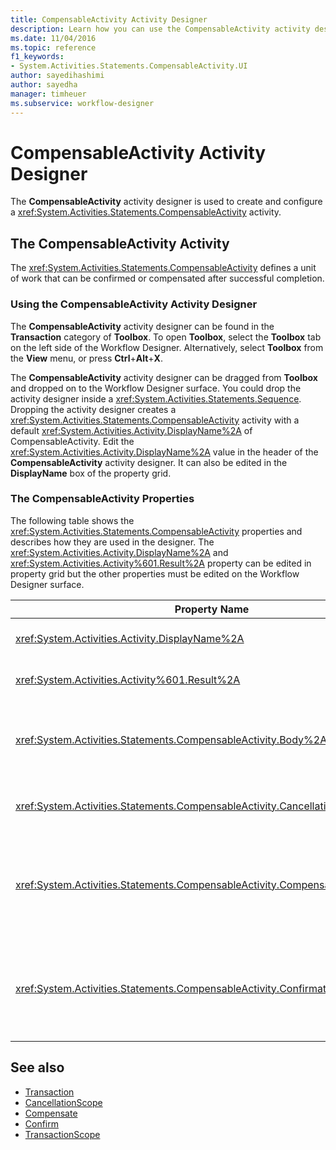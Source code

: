 ```yaml
---
title: CompensableActivity Activity Designer
description: Learn how you can use the CompensableActivity activity designer in Workflow Designer to create and configure a CompensableActivity activity.
ms.date: 11/04/2016
ms.topic: reference
f1_keywords:
- System.Activities.Statements.CompensableActivity.UI
author: sayedihashimi
author: sayedha
manager: timheuer
ms.subservice: workflow-designer
---
```

# CompensableActivity Activity Designer

The **CompensableActivity** activity designer is used to create and configure a <xref:System.Activities.Statements.CompensableActivity> activity.

## The CompensableActivity Activity
 The <xref:System.Activities.Statements.CompensableActivity> defines a unit of work that can be confirmed or compensated after successful completion.

### Using the CompensableActivity Activity Designer
 The **CompensableActivity** activity designer can be found in the **Transaction** category of **Toolbox**. To open **Toolbox**, select the **Toolbox** tab on the left side of the Workflow Designer. Alternatively, select **Toolbox** from the **View** menu, or press **Ctrl**+**Alt**+**X**.

 The **CompensableActivity** activity designer can be dragged from **Toolbox** and dropped on to the Workflow Designer surface. You could drop the activity designer inside a <xref:System.Activities.Statements.Sequence>. Dropping the activity designer creates a <xref:System.Activities.Statements.CompensableActivity> activity with a default <xref:System.Activities.Activity.DisplayName%2A> of CompensableActivity. Edit the <xref:System.Activities.Activity.DisplayName%2A> value in the header of the **CompensableActivity** activity designer. It can also be edited in the **DisplayName** box of the property grid.

### The CompensableActivity Properties
 The following table shows the <xref:System.Activities.Statements.CompensableActivity> properties and describes how they are used in the designer. The <xref:System.Activities.Activity.DisplayName%2A> and <xref:System.Activities.Activity%601.Result%2A> property can be edited in property grid but the other properties must be edited on the Workflow Designer surface.

|Property Name|Required|Usage|
|-|--------------|-|
|<xref:System.Activities.Activity.DisplayName%2A>|False|The optional friendly name of the <xref:System.Activities.Statements.CompensableActivity> activity. The default is CompensableActivity.|
|<xref:System.Activities.Activity%601.Result%2A>|False|Specifies the return value of the <xref:System.Activities.Statements.CompensableActivity>. This property must be edited in the property grid.|
|<xref:System.Activities.Statements.CompensableActivity.Body%2A>|True|Specifies the activity for which the compensation, cancellation, and confirmation logic is provided. To add the <xref:System.Activities.Statements.CompensableActivity.Body%2A> activity, drop an activity from **Toolbox** into the **Body** box on the **CompensableActivity** activity designer. Add the hint text "Drop activity here".|
|<xref:System.Activities.Statements.CompensableActivity.CancellationHandler%2A>|False|Specifies the activity that is executed when there's a cancellation. To add the activity, drop its designer from **Toolbox** into the **CancellationHandler** box on the **CompensableActivity** activity designer. Add hint text "Drop Activity Here".|
|<xref:System.Activities.Statements.CompensableActivity.CompensationHandler%2A>|False|Specifies the activity to be executed when compensating for the <xref:System.Activities.Statements.CompensableActivity.Body%2A> activity. This handler can be explicitly invoked using the <xref:System.Activities.Statements.Compensate> activity.<br /><br /> To add the activity, drop its activity designer from **Toolbox** into the **CompensationHandler** box on the **CompensableActivity** activity designer. Add hint text "Drop Activity Here".|
|<xref:System.Activities.Statements.CompensableActivity.ConfirmationHandler%2A>|False|Specifies the activity to be executed when confirming the <xref:System.Activities.Statements.CompensableActivity.Body%2A> activity. This handler can be explicitly invoked using the <xref:System.Activities.Statements.Confirm> activity.<br /><br /> To add the activity, drop its activity designer from **Toolbox** into the **ConfirmationHandler** box on the **CompensableActivity** activity designer. Add hint text "Drop Activity Here".|

## See also

- [Transaction](../workflow-designer/transaction-activity-designers.md)
- [CancellationScope](../workflow-designer/cancellationscope-activity-designer.md)
- [Compensate](../workflow-designer/compensate-activity-designer.md)
- [Confirm](../workflow-designer/confirm-activity-designer.md)
- [TransactionScope](../workflow-designer/transactionscope-activity-designer.md)
